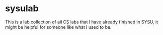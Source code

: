 # sysulab
This is a lab collection of all CS labs that I have already finished in SYSU, it might be helpful for someone like what I used to be.
